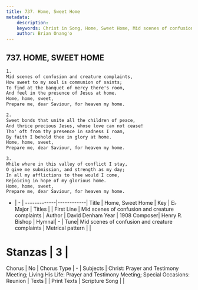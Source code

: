 ```yaml
---
title: 737. Home, Sweet Home
metadata:
    description: 
    keywords: Christ in Song, Home, Sweet Home, Mid scenes of confusion and creature complaints, 
    author: Brian Onang'o
---
```



## 737. HOME, SWEET HOME

```txt
1.
Mid scenes of confusion and creature complaints,
How sweet to my soul is communion of saints;
To find at the banquet of mercy there's room,
And feel in the presence of Jesus at home.
Home, home, sweet, 
Prepare me, dear Saviour, for heaven my home.

2.
Sweet bonds that unite all the children of peace,
And thrice precious Jesus, whose love can not cease!
Tho' oft from thy presence in sadness I roam,
By faith I behold thee in glory at home.
Home, home, sweet,
Prepare me, dear Saviour, for heaven my home.

3.
While where in this valley of conflict I stay,
O give me submission, and strength as my day;
In all my afflictions to thee would I come,
Rejoicing in hope of my glorious home.
Home, home, sweet,
Prepare me, dear Saviour, for heaven my home.
```

- |   -  |
-------------|------------|
Title | Home, Sweet Home |
Key | E♭ Major |
Titles |  |
First Line | Mid scenes of confusion and creature complaints |
Author | David Denham
Year | 1908
Composer| Henry R. Bishop |
Hymnal|  - |
Tune| Mid scenes of confusion and creature complaints |
Metrical pattern | |
# Stanzas | 3 |
Chorus | No |
Chorus Type | - |
Subjects | Christ: Prayer and Testimony Meeting; Living His Life: Prayer and Testimony Meeting; Special Occasions: Reunion |
Texts |  |
Print Texts | 
Scripture Song |  |
  
